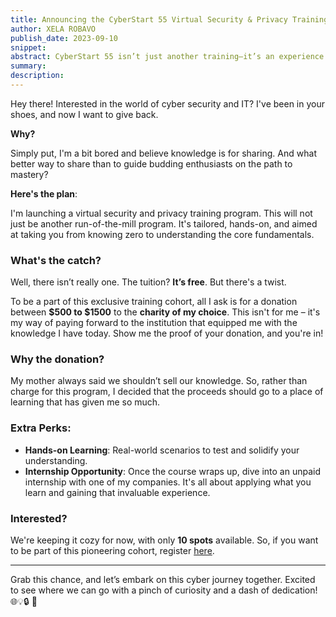 ```yaml
---
title: Announcing the CyberStart 55 Virtual Security & Privacy Training Program
author: XELA ROBAVO
publish_date: 2023-09-10
snippet: 
abstract: CyberStart 55 isn’t just another training—it’s an experience. Delve deep into the foundational aspects of computing, networking, and cybersecurity, and come out with a tangible skill set. Our curriculum, spread over several Mondays and Fridays, includes rigorous hands-on lab sessions to ensure practical knowledge. Whether you're eyeing a position as a Security Analyst or an IT Support Technician, this course will equip you with the foundational knowledge to get started.
summary:
description: 
---
```


Hey there! Interested in the world of cyber security and IT? I've been in your shoes, and now I want to give back.

**Why?** 

Simply put, I'm a bit bored and believe knowledge is for sharing. And what better way to share than to guide budding enthusiasts on the path to mastery?

**Here's the plan**:

I'm launching a virtual security and privacy training program. This will not just be another run-of-the-mill program. It's tailored, hands-on, and aimed at taking you from knowing zero to understanding the core fundamentals.

### What's the catch?

Well, there isn’t really one. The tuition? **It’s free**. But there's a twist. 

To be a part of this exclusive training cohort, all I ask is for a donation between **$500 to $1500** to the **charity of my choice**. This isn't for me – it's my way of paying forward to the institution that equipped me with the knowledge I have today. Show me the proof of your donation, and you're in!

### Why the donation?

My mother always said we shouldn’t sell our knowledge. So, rather than charge for this program, I decided that the proceeds should go to a place of learning that has given me so much.

### Extra Perks:

* **Hands-on Learning**: Real-world scenarios to test and solidify your understanding.
* **Internship Opportunity**: Once the course wraps up, dive into an unpaid internship with one of my companies. It's all about applying what you learn and gaining that invaluable experience.

### Interested?

We're keeping it cozy for now, with only **10 spots** available. So, if you want to be part of this pioneering cohort, register [here](<https://forms.gle/DcgigfrBJohAhgv89>).

---

Grab this chance, and let’s embark on this cyber journey together. Excited to see where we can go with a pinch of curiosity and a dash of dedication! 🌐💡🔒 🌟
